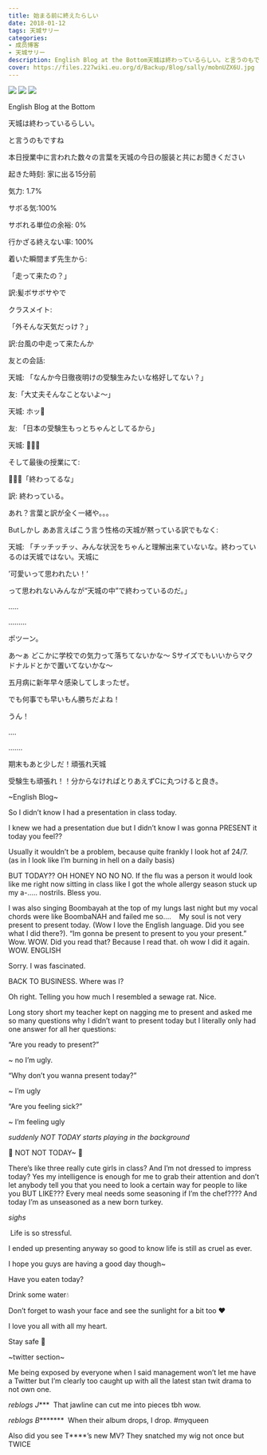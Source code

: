 ```yaml
---
title: 始まる前に終えたらしい
date: 2018-01-12
tags: 天城サリー
categories: 
- 成员博客
- 天城サリー
description: English Blog at the Bottom天城は終わっているらしい。と言うのもですね本日授業中に言われた数々の言葉を天城の今日の服装と共にお聞きください起きた時刻： 家に出る15分前気力： 1.7%サボる気：100%サボれる単位...
cover: https://files.227wiki.eu.org/d/Backup/Blog/sally/mobnUZX6U.jpg 
---
```

![](https://files.227wiki.eu.org/d/Backup/Blog/sally/mobnUZX6U.jpg)
![](https://files.227wiki.eu.org/d/Backup/Blog/sally/mobiyjdIk.jpg)
![](https://files.227wiki.eu.org/d/Backup/Blog/sally/mobVLx5CK.jpg)

English Blog at the Bottom

天城は終わっているらしい。

と言うのもですね

本日授業中に言われた数々の言葉を天城の今日の服装と共にお聞きください



起きた時刻: 家に出る15分前

気力: 1.7%

サボる気:100%

サボれる単位の余裕: 0%

行かざる終えない率: 100%


着いた瞬間まず先生から:

「走って来たの？」

訳:髪ボサボサやで



クラスメイト: 

「外そんな天気だっけ？」

訳:台風の中走って来たんか




友との会話:

天城: 「なんか今日徹夜明けの受験生みたいな格好してない？」

友:「大丈夫そんなことないよ〜」

天城: ホッ💨

友: 「日本の受験生もっとちゃんとしてるから」

天城: 🧟‍♀️💮




そして最後の授業にて:

🤷🏻‍♂️「終わってるな」

訳: 終わっている。

あれ？言葉と訳が全く一緒や。。。

Butしかし ああ言えばこう言う性格の天城が黙っている訳でもなく:

天城: 「チッチッチッ、みんな状況をちゃんと理解出来ていないな。終わっているのは天城ではない。天城に

’可愛いって思われたい！‘

って思われないみんなが“天城の中”で終わっているのだ。」


.....


.........


ポツーン。


あ〜ぁ どこかに学校での気力って落ちてないかな〜 Sサイズでもいいからマクドナルドとかで置いてないかな〜

五月病に新年早々感染してしまったぜ。

でも何事でも早いもん勝ちだよね！

うん！


....


.......


期末もあと少しだ！頑張れ天城

受験生も頑張れ！！分からなければとりあえずCに丸つけると良き。



~English Blog~

So I didn’t know I had a presentation in class today. 

I knew we had a presentation due but I didn’t know I was gonna PRESENT it today you feel?? 

Usually it wouldn’t be a problem, because quite frankly I look hot af 24/7. (as in I look like I’m burning in hell on a daily basis) 

BUT TODAY?? OH HONEY NO NO NO. If the flu was a person it would look like me right now sitting in class like I got the whole allergy season stuck up my a-..... nostrils. Bless you. 

I was also singing Boombayah at the top of my lungs last night but my vocal chords were like BoombaNAH and failed me so.... 
 
My soul is not very present to present today. (Wow I love the English language. Did you see what I did there?). “Im gonna be present to present to you your present.” Wow. WOW. Did you read that? Because I read that. oh wow I did it again. WOW. ENGLISH

Sorry. I was fascinated. 

BACK TO BUSINESS. Where was I? 

Oh right. Telling you how much I resembled a sewage rat. Nice. 

Long story short my teacher kept on nagging me to present and asked me so many questions why I didn’t want to present today but I literally only had one answer for all her questions:

“Are you ready to present?”

~ no I’m ugly. 

“Why don’t you wanna present today?”

~ I’m ugly

“Are you feeling sick?”

~ I’m feeling ugly 

*suddenly NOT TODAY starts playing in the background* 

🎵 NOT NOT TODAY~ 🎵 

There’s like three really cute girls in class? And I’m not dressed to impress today? Yes my intelligence is enough for me to grab their attention and don’t let anybody tell you that you need to look a certain way for people to like you BUT LIKE??? Every meal needs some seasoning if I’m the chef???? And today I’m as unseasoned as a new born turkey. 

*sighs* 


 Life is so stressful. 

I ended up presenting anyway so good to know life is still as cruel as ever. 

I hope you guys are having a good day though~ 

Have you eaten today? 

Drink some water💧 

Don’t forget to wash your face and see the sunlight for a bit too ❤️ 

I love you all with all my heart.

Stay safe 💜 


~twitter section~ 

Me being exposed by everyone when I said management won’t let me have a Twitter but I’m clearly too caught up with all the latest stan twit drama to not own one. 





*reblogs J**** 
That jawline can cut me into pieces tbh wow. 


*reblogs B******** 
When their album drops, I drop. #myqueen 


Also did you see T****’s new MV?
They snatched my wig not once but TWICE

















